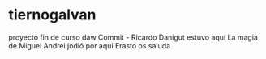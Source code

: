 # tiernogalvan

proyecto fin de curso daw
Commit - Ricardo
Danigut estuvo aquí
La magia de Miguel
Andrei jodió por aqui
Erasto os saluda